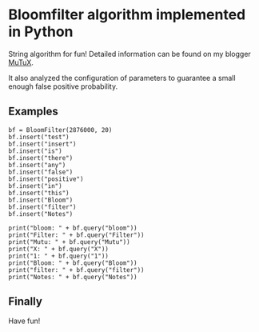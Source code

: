 # Bloomfilter algorithm implemented in Python

String algorithm for fun! Detailed information can be found on my blogger [MuTuX](http://www.mutux.com/2017/04/string-algorithm-bloom-filter.html "mutux's blog on text mining").

It also analyzed the configuration of parameters to guarantee a small enough false positive probability.

## Examples

```
bf = BloomFilter(2876000, 20)
bf.insert("test")
bf.insert("insert")
bf.insert("is")
bf.insert("there")
bf.insert("any")
bf.insert("false")
bf.insert("positive")
bf.insert("in")
bf.insert("this")
bf.insert("Bloom")
bf.insert("filter")
bf.insert("Notes")

print("bloom: " + bf.query("bloom"))
print("Filter: " + bf.query("Filter"))
print("Mutu: " + bf.query("Mutu"))
print("X: " + bf.query("X"))
print("1: " + bf.query("1"))
print("Bloom: " + bf.query("Bloom"))
print("filter: " + bf.query("filter"))
print("Notes: " + bf.query("Notes"))

```

## Finally
Have fun!
